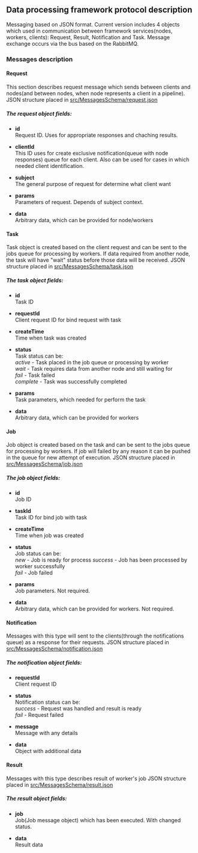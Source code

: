 ## Data processing framework protocol description

Messaging based on JSON format. Current version includes 4 objects which used in communication between framework services(nodes, workers, clients): Request, Result, Notification and Task. Message exchange occurs via the bus based on the RabbitMQ.

### Messages description

#### Request

This section describes request message which sends between clients and nodes(and between nodes, when node represents a client in a pipeline).
JSON structure placed in [src/MessagesSchema/request.json](../src/MessagesSchema/request.json)

##### The request object fields:
- **id**<br>
Request ID. Uses for appropriate responses and chaching results.

- **clientId**<br>
This ID uses for create exclusive notification(queue with node responses) queue for each client. Also can be used for cases in which needed client identification.

- **subject**<br>
The general purpose of request for determine what client want

- **params**<br>
Parameters of request. Depends of subject context.

- **data**<br>
Arbitrary data, which can be provided for node/workers

#### Task
Task object is created based on the client request and can be sent to the jobs queue for processing by workers. If data required from another node, the task will have "wait" status before those data will be received.
JSON structure placed in [src/MessagesSchema/task.json](../src/MessagesSchema/task.json)

##### The task object fields:

- **id**<br>
Task ID

- **requestId**<br>
Client request ID for bind request with task

- **createTime**<br>
Time when task was created

- **status**<br>
Task status can be:<br>
*active* - Task placed in the job queue or processing by worker<br>
*wait* - Task requires data from another node and still waiting for<br>
*fail* - Task failed<br>
*complete* - Task was successfully completed

- **params**<br>
Task parameters, which needed for perform the task

- **data**<br>
Arbitrary data, which can be provided for workers

#### Job
Job object is created based on the task and can be sent to the jobs queue for processing by workers. If job will failed by any reason it can be pushed in the queue for new attempt of execution.
JSON structure placed in [src/MessagesSchema/job.json](../src/MessagesSchema/job.json)

##### The job object fields:

- **id**<br>
Job ID

- **taskId**<br>
Task ID for bind job with task

- **createTime**<br>
Time when job was created

- **status**<br>
Job status can be:<br>
*new* - Job is ready for process
*success* - Job has been processed by worker successfully<br>
*fail* - Job failed<br>

- **params**<br>
Job parameters. Not required.

- **data**<br>
Arbitrary data, which can be provided for workers. Not required.

#### Notification
Messages with this type will sent to the clients(through the notifications queue) as a response for their requests.
JSON structure placed in [src/MessagesSchema/notification.json](../src/MessagesSchema/notification.json)

##### The notification object fields:

- **requestId**<br>
Client request ID

- **status**<br>
Notification status can be:<br>
*success* - Request was handled and result is ready<br>
*fail* - Request failed

- **message**<br>
Message with any details

- **data**<br>
Object with additional data

#### Result
Messages with this type describes result of worker's job
JSON structure placed in [src/MessagesSchema/result.json](../src/MessagesSchema/result.json)

##### The result object fields:

- **job**<br>
Job(Job message object) which has been executed. With changed status.

- **data**<br>
Result data

